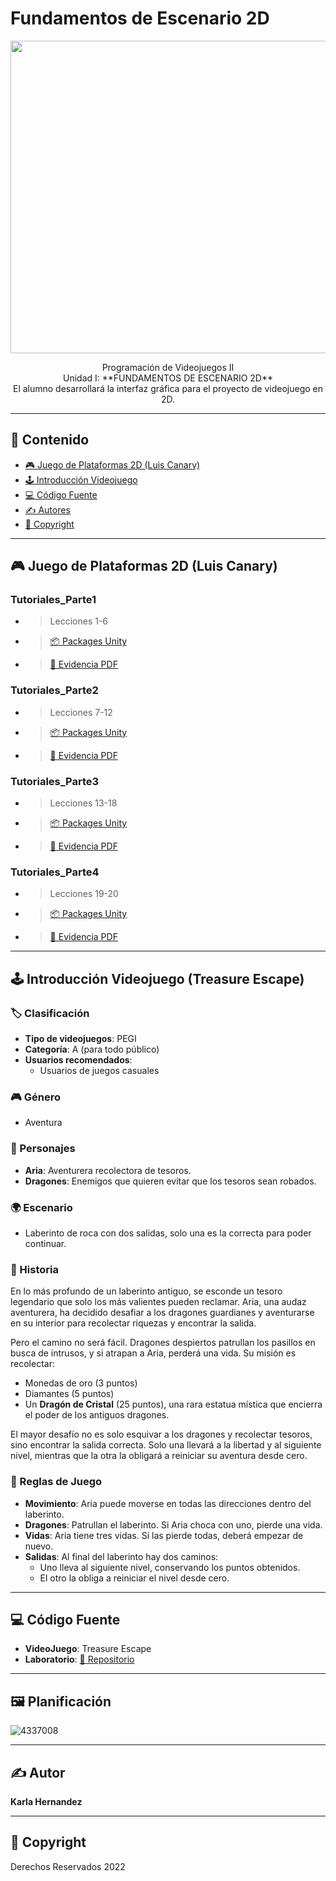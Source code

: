 # Fundamentos de Escenario 2D
<p align="center">
    <img src="https://raw.githubusercontent.com/ProgdeVideojuegosDos/FundamentosdeEscenario2D_README/86d8c32adb18b8de350cdaf8a39b5a52c610a244/DALL%C2%B7E%202025-02-13%2004.57.28%20-%20A%202D%20pixel%20art%20scene%20depicting%20a%20dark%20and%20cold%20labyrinth.%20In%20the%20center%2C%20a%20brave%20young%20woman%20named%20Aria%20is%20running%2C%20collecting%20treasures%20such%20as%20coins.webp" alt="Logo" width=1400 height=500>
</p>

<p align="center">
    Programación de Videojuegos II
    <br>
    Unidad I: **FUNDAMENTOS DE ESCENARIO 2D**
    <br>
    El alumno desarrollará la interfaz gráfica para el proyecto de videojuego en 2D.
    <br>
</p>

---

## 📑 Contenido
- [🎮 Juego de Plataformas 2D (Luis Canary)](#Tutotiales)
- [🕹️ Introducción Videojuego](#introducción)
- [💻 Código Fuente](#código-fuente)
- [✍️ Autores](#autores)
- [📜 Copyright](#copyright)

---

## 🎮 Juego de Plataformas 2D (Luis Canary)
### Tutoriales_Parte1
- > Lecciones 1-6
- > [📦 Packages Unity](https://drive.google.com/drive/folders/1k06Cp22MZQSk5lEyx7JTrqco6aUr-Mgk?usp=sharing)
- > [📄 Evidencia PDF](https://drive.google.com/drive/folders/1i_XhSCDGK-9TRbX0tqHLyRPEXFPUvHHL?usp=sharing)

### Tutoriales_Parte2
- > Lecciones 7-12
- > [📦 Packages Unity](https://drive.google.com/drive/folders/1vGU-EYlHhAiIwLG4T-fIUkFh4zidiWO_?usp=drive_link)
- > [📄 Evidencia PDF](https://drive.google.com/drive/folders/1ASi_OkmslPRQzmRLARQvUChyzRZFU0hx?usp=sharing)

### Tutoriales_Parte3
- > Lecciones 13-18
- > [📦 Packages Unity](https://drive.google.com/drive/folders/1_Ko23kFziXTmc4YYHmn_fIzyJoAX2A4f?usp=drive_link)
- > [📄 Evidencia PDF](https://drive.google.com/drive/folders/1FEJg4XXS0vIngkHmW8yhad-lU9TWO9Rx?usp=drive_link)

### Tutoriales_Parte4
- > Lecciones 19-20
- > [📦 Packages Unity](https://drive.google.com/drive/folders/1-G1LakVqjblidkihVA-pYCWBcGuMXEz3?usp=sharing)
- > [📄 Evidencia PDF](https://drive.google.com/drive/folders/1Gl2J49ZPUG5Ub8no_nII05lOaQlR4jcK?usp=sharing)
---

## 🕹️ Introducción Videojuego (Treasure Escape)

### 🏷️ Clasificación
- **Tipo de videojuegos**: PEGI
- **Categoría**: A (para todo público)
- **Usuarios recomendados**:
  - Usuarios de juegos casuales

### 🎮 Género
- Aventura

### 👥 Personajes
- **Aria**: Aventurera recolectora de tesoros.
- **Dragones**: Enemigos que quieren evitar que los tesoros sean robados.

### 🌍 Escenario
- Laberinto de roca con dos salidas, solo una es la correcta para poder continuar.

### 📖 Historia
En lo más profundo de un laberinto antiguo, se esconde un tesoro legendario que solo los más valientes pueden reclamar. Aria, una audaz aventurera, ha decidido desafiar a los dragones guardianes y aventurarse en su interior para recolectar riquezas y encontrar la salida.

Pero el camino no será fácil. Dragones despiertos patrullan los pasillos en busca de intrusos, y si atrapan a Aria, perderá una vida. Su misión es recolectar:
- Monedas de oro (3 puntos)
- Diamantes (5 puntos)
- Un **Dragón de Cristal** (25 puntos), una rara estatua mística que encierra el poder de los antiguos dragones.

El mayor desafío no es solo esquivar a los dragones y recolectar tesoros, sino encontrar la salida correcta. Solo una llevará a la libertad y al siguiente nivel, mientras que la otra la obligará a reiniciar su aventura desde cero.

### 📜 Reglas de Juego
- **Movimiento**: Aria puede moverse en todas las direcciones dentro del laberinto.
- **Dragones**: Patrullan el laberinto. Si Aria choca con uno, pierde una vida.
- **Vidas**: Aria tiene tres vidas. Si las pierde todas, deberá empezar de nuevo.
- **Salidas**: Al final del laberinto hay dos caminos:
  - Uno lleva al siguiente nivel, conservando los puntos obtenidos.
  - El otro la obliga a reiniciar el nivel desde cero.

---

## 💻 Código Fuente

* **VideoJuego**: Treasure Escape
* **Laboratorio**: [📂 Repositorio](#)

---

## 🖼️ Planificación
![4337008]( )

---

## ✍️ Autor
**Karla Hernandez**

---

## 📜 Copyright
Derechos Reservados 2022
